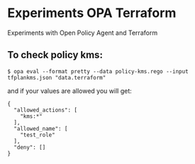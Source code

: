 # Experiments OPA Terraform
Experiments with Open Policy Agent and Terraform 

## To check policy kms:
`$ opa eval --format pretty --data policy-kms.rego --input tfplankms.json "data.terraform"`

and if your values are allowed you will get:

```
{
  "allowed_actions": [
    "kms:*"
  ],
  "allowed_name": [
    "test_role"
  ],
  "deny": []
}
```
